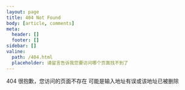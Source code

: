 ```yaml
---
layout: page
title: 404 Not Found
body: [article, comments]
meta:
  header: []
  footer: []
sidebar: []
valine:
  path: /404.html
  placeholder: 请留言告诉我您要访问哪个页面找不到了
---
```

404
很抱歉，您访问的页面不存在
可能是输入地址有误或该地址已被删除